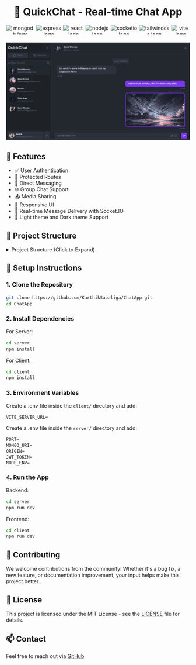 <h1 align="center">💬 QuickChat - Real-time Chat App</h1>

<div align="center" style="display:flex; gap:4px">
  <img src="https://img.shields.io/badge/MongoDB-47A248?logo=mongodb&logoColor=white&style=for-the-badge" height="25" alt="mongodb logo"  />

  <img src="https://img.shields.io/badge/Express-000000?logo=express&logoColor=white&style=for-the-badge" height="25" alt="express logo"  />

  <img src="https://img.shields.io/badge/React-61DAFB?logo=react&logoColor=black&style=for-the-badge" height="25" alt="react logo"  />

  <img src="https://img.shields.io/badge/Node.js-339933?logo=nodedotjs&logoColor=white&style=for-the-badge" height="25" alt="nodejs logo"  />

  <img src="https://img.shields.io/badge/Socket.io-010101?logo=socketdotio&logoColor=white&style=for-the-badge" height="25" alt="socketio logo"  />

  <img src="https://img.shields.io/badge/Tailwind CSS-06B6D4?logo=tailwindcss&logoColor=black&style=for-the-badge" height="25" alt="tailwindcss logo"  />
  
  <img src="https://img.shields.io/badge/Vite-646CFF?logo=vite&logoColor=white&style=for-the-badge" height="25" alt="vite logo"  />
</div>

###
<img src="./screenshots/chatscreen.png"/>

## 🚀 Features

-   ✅ User Authentication
-   🔐 Protected Routes
-   👥 Direct Messaging
-   🌐 Group Chat Support
-   📤 Media Sharing
-   📱 Responsive UI
-   🔔 Real-time Message Delivery with Socket.IO
-   🎨 Light theme and Dark theme Support

## 📁 Project Structure

<details>
<summary>Project Structure (Click to Expand)</summary>

```bash
📦 ChatApp
 ├── client
 │   ├── .env
 │   ├── index.html
 │   ├── jsconfig.json
 │   ├── package.json
 │   ├── package-lock.json
 │   ├── eslint.config.js
 │   ├── postcss.config.js
 │   ├── tailwind.config.js
 │   ├── vite.config.js
 │   ├── public
 │   │   └── favicon.png
 │   └── src
 │       ├── main.jsx
 │       ├── App.jsx
 │       ├── index.css
 │       ├── assets
 │       │   └── login.png
 │       ├── components
 │       │   ├── Avatar.jsx
 │       │   ├── Modal.jsx
 │       │   └── ThemeToggle.jsx
 │       ├── contexts
 │       │   ├── SocketContext.jsx
 │       │   └── ThemeContext.jsx
 │       ├── lib
 │       │   ├── axios.js
 │       │   ├── routes.js
 │       │   └── toast.js
 │       ├── pages
 │       │   ├── auth
 │       │   │   ├── Login.jsx
 │       │   │   └── Signup.jsx
 │       │   ├── chat
 │       │   │   ├── components
 │       │   │   │   ├── ChatContainer.jsx
 │       │   │   │   ├── ChatHeader.jsx
 │       │   │   │   ├── ChatInput.jsx
 │       │   │   │   ├── ChatMessages.jsx
 │       │   │   │   ├── ContactList.jsx
 │       │   │   │   ├── ContactsContainer.jsx
 │       │   │   │   ├── ContactSelector.jsx
 │       │   │   │   ├── EmptyChat.jsx
 │       │   │   │   ├── NewChannel.jsx
 │       │   │   │   └── NewDM.jsx
 │       │   │   └── Index.jsx
 │       │   └── profile
 │       │       └── Profile.jsx
 │       └── store
 │           ├── slices
 │           │   ├── authSlice.js
 │           │   └── chatSlice.js
 │           └── store.js
 └── server
     ├── .env
     ├── index.js
     ├── socket.js
     ├── package.json
     ├── package-lock.json
     ├── controllers
     │   ├── AuthController.js
     │   ├── ChannelController.js
     │   ├── ContactController.js
     │   └── MessageController.js
     ├── middleware
     │   └── AuthMiddleware.js
     ├── models
     │   ├── ChannelModel.js
     │   ├── MessageModel.js
     │   └── UserModel.js
     ├── routes
     │   ├── AuthRouter.js
     │   ├── ChannelRouter.js
     │   ├── ContactRouter.js
     │   └── MessageRoute.js
     ├── uploads
     └── utils
         ├── connectToDB.js
         └── createError.js
```
</details>

## 🔧 Setup Instructions

### 1. Clone the Repository

```bash
git clone https://github.com/KarthikSapaliga/ChatApp.git
cd ChatApp
```

### 2. Install Dependencies

For Server:

```bash
cd server
npm install
```
For Client:

```bash
cd client
npm install
```

### 3. Environment Variables

Create a .env file inside the `client/` directory and add:
```env
VITE_SERVER_URL=
```

Create a .env file inside the `server/` directory and add:
```env
PORT=
MONGO_URI=
ORIGIN=
JWT_TOKEN=
NODE_ENV=
```

### 4. Run the App

Backend:
```bash
cd server
npm run dev
```

Frontend:
```bash
cd client
npm run dev
```
## 🤝 Contributing

We welcome contributions from the community! Whether it's a bug fix, a new feature, or documentation improvement, your input helps make this project better.

## 📄 License

This project is licensed under the MIT License - see the [LICENSE](LICENSE) file for details.

## 📫 Contact

Feel free to reach out via [GitHub](https://github.com/KarthikSapaliga)
